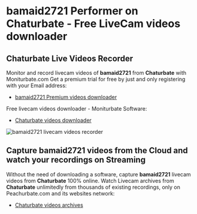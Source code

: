 # bamaid2721 Performer on Chaturbate - Free LiveCam videos downloader

## Chaturbate Live Videos Recorder

Monitor and record livecam videos of **bamaid2721** from **Chaturbate** with Moniturbate.com
Get a premium trial for free by just and only registering with your Email address:
* [bamaid2721 Premium videos downloader](https://moniturbate.com/request-demo-licence-key.html)

Free livecam videos downloader - Moniturbate Software:
* [Chaturbate videos downloader](https://moniturbate.com/moniturbate-download-software.html)

![bamaid2721 livecam videos recorder](https://peachurnet.com/templates/moniturbate-software.png)


## Capture bamaid2721 videos from the Cloud and watch your recordings on Streaming

Without the need of downloading a software, capture **bamaid2721** livecam videos from **Chaturbate** 100% online.
Watch Livecam archives from **Chaturbate** unlimitedly from thousands of existing recordings, only on Peachurbate.com and its websites network:
* [Chaturbate videos archives](https://peachurnet.com/)